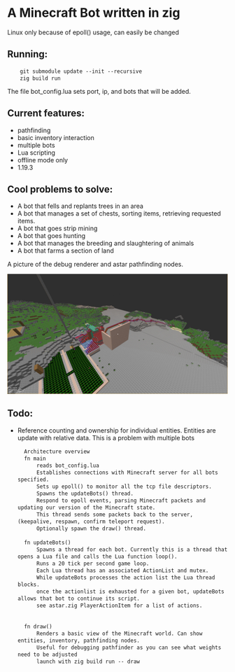 # A Minecraft Bot written in zig
Linux only because of epoll() usage, can easily be changed

## Running:

        git submodule update --init --recursive
        zig build run

The file bot_config.lua sets port, ip, and bots that will be added.

## Current features:
- pathfinding
- basic inventory interaction
- multiple bots
- Lua scripting
- offline mode only
- 1.19.3

## Cool problems to solve:
- A bot that fells and replants trees in an area
- A bot that manages a set of chests, sorting items, retrieving requested items.
- A bot that goes strip mining
- A bot that goes hunting
- A bot that manages the breeding and slaughtering of animals
- A bot that farms a section of land

A picture of the debug renderer and astar pathfinding nodes. 

![astar pathfinding](img/astar.jpg)

## Todo:
- Reference counting and ownership for individual entities. Entities are update with relative data. This is a problem with multiple bots

        Architecture overview
        fn main
            reads bot_config.lua
            Establishes connections with Minecraft server for all bots specified.
            Sets up epoll() to monitor all the tcp file descriptors.
            Spawns the updateBots() thread.
            Respond to epoll events, parsing Minecraft packets and updating our version of the Minecraft state.
            This thread sends some packets back to the server, (keepalive, respawn, confirm teleport request).
            Optionally spawn the draw() thread.
        
        fn updateBots()
            Spawns a thread for each bot. Currently this is a thread that opens a Lua file and calls the Lua function loop().
            Runs a 20 tick per second game loop.
            Each Lua thread has an associated ActionList and mutex.
            While updateBots processes the action list the Lua thread blocks.
            once the actionlist is exhausted for a given bot, updateBots allows that bot to continue its script.
            see astar.zig PlayerActionItem for a list of actions.
        
        
        fn draw()
            Renders a basic view of the Minecraft world. Can show entities, inventory, pathfinding nodes.
            Useful for debugging pathfinder as you can see what weights need to be adjusted
            launch with zig build run -- draw


